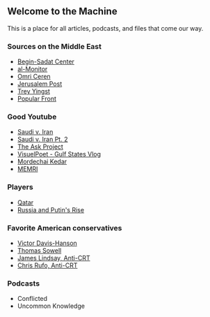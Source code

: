 ## Welcome to the Machine

This is a place for all articles, podcasts, and files that come our way.

### Sources on the Middle East
- [Begin-Sadat Center](https://besacenter.org/)
- [al-Monitor](https://www.al-monitor.com/)
- [Omri Ceren](https://twitter.com/omriceren)
- [Jerusalem Post](https://www.jpost.com/)
- [Trey Yingst](https://twitter.com/TreyYingst)
- [Popular Front](https://www.popularfront.co/)


### Good Youtube
- [Saudi v. Iran](https://www.youtube.com/watch?v=VHcgnRl2xPM&t=1s)
- [Saudi v. Iran Pt. 2](https://www.youtube.com/watch?v=PvKoniTXWsQ)
- [The Ask Project](https://www.youtube.com/user/coreygilshuster)
- [VisuelPoet - Gulf States Vlog](https://www.youtube.com/user/visualpoet1)
- [Mordechai Kedar](https://www.youtube.com/watch?v=7sL_8BvqHo0)
- [MEMRI](https://www.youtube.com/channel/UC59Cpk70K2TwdmApJOTuW9g)


### Players
- [Qatar](https://github.com/dgrotch/WTTM/blob/main/Qatar.pdf)
- [Russia and Putin's Rise](https://www.youtube.com/watch?v=oLNKqbwec0s)



### Favorite American conservatives
- [Victor Davis-Hanson](https://victorhanson.com/)
- [Thomas Sowell](https://www.tsowell.com/)
- [James Lindsay, Anti-CRT](https://newdiscourses.com/)
- [Chris Rufo, Anti-CRT](https://twitter.com/realchrisrufo)


### Podcasts
- Conflicted
- Uncommon Knowledge
